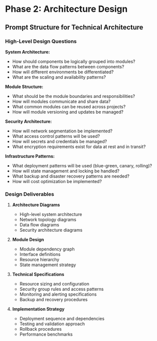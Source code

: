 # Phase 2: Architecture Design

## Prompt Structure for Technical Architecture

### High-Level Design Questions

**System Architecture:**
- How should components be logically grouped into modules?
- What are the data flow patterns between components?
- How will different environments be differentiated?
- What are the scaling and availability patterns?

**Module Structure:**
- What should be the module boundaries and responsibilities?
- How will modules communicate and share data?
- What common modules can be reused across projects?
- How will module versioning and updates be managed?

**Security Architecture:**
- How will network segmentation be implemented?
- What access control patterns will be used?
- How will secrets and credentials be managed?
- What encryption requirements exist for data at rest and in transit?

**Infrastructure Patterns:**
- What deployment patterns will be used (blue-green, canary, rolling)?
- How will state management and locking be handled?
- What backup and disaster recovery patterns are needed?
- How will cost optimization be implemented?

### Design Deliverables

1. **Architecture Diagrams**
   - High-level system architecture
   - Network topology diagrams
   - Data flow diagrams
   - Security architecture diagrams

2. **Module Design**
   - Module dependency graph
   - Interface definitions
   - Resource hierarchy
   - State management strategy

3. **Technical Specifications**
   - Resource sizing and configuration
   - Security group rules and access patterns
   - Monitoring and alerting specifications
   - Backup and recovery procedures

4. **Implementation Strategy**
   - Deployment sequence and dependencies
   - Testing and validation approach
   - Rollback procedures
   - Performance benchmarks